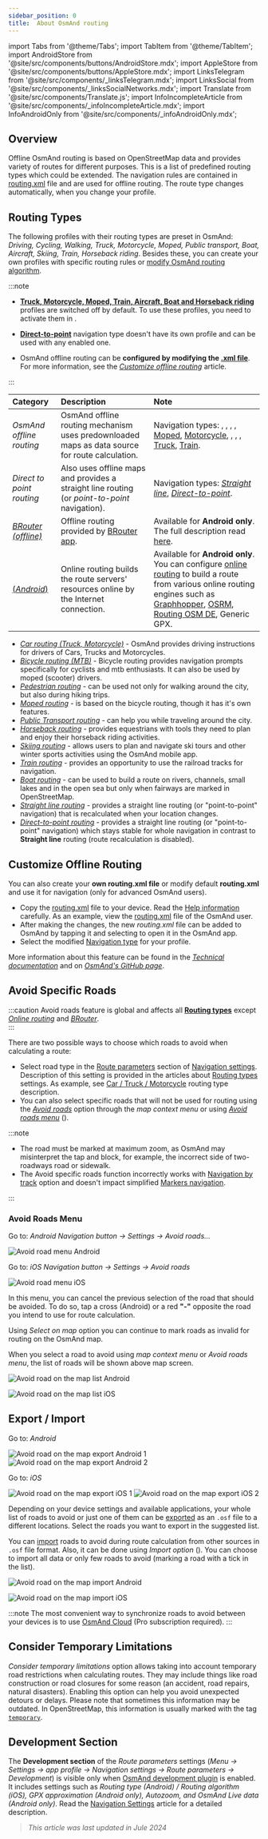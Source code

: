 ```yaml
---
sidebar_position: 0
title:  About OsmAnd routing
---
```


import Tabs from '@theme/Tabs';
import TabItem from '@theme/TabItem';
import AndroidStore from '@site/src/components/buttons/AndroidStore.mdx';
import AppleStore from '@site/src/components/buttons/AppleStore.mdx';
import LinksTelegram from '@site/src/components/_linksTelegram.mdx';
import LinksSocial from '@site/src/components/_linksSocialNetworks.mdx';
import Translate from '@site/src/components/Translate.js';
import InfoIncompleteArticle from '@site/src/components/_infoIncompleteArticle.mdx';
import InfoAndroidOnly from '@site/src/components/_infoAndroidOnly.mdx';


## Overview

Offline OsmAnd routing is based on OpenStreetMap data and provides variety of routes for different purposes. This is a list of predefined routing types which could be extended. The navigation rules are contained in [routing.xml](../../../technical/osmand-file-formats/osmand-routing-xml.md) file and are used for offline routing. The route type changes automatically, when you change your profile.  


## Routing Types

The following profiles with their routing types are preset in OsmAnd: *Driving, Cycling, Walking, Truck, Motorcycle, Moped, Public transport, Boat, Aircraft, Skiing, Train, Horseback riding*. Besides these, you can create your own profiles with specific routing rules or [modify OsmAnd routing algorithm](../routing/osmand-routing.md#customize-offline-routing).  

:::note

- [**Truck, Motorcycle, Moped, Train, Aircraft, Boat and Horseback riding**](./osmand-routing.md) profiles are switched off by default. To use these profiles, you need to activate them in *<Translate android="true" ids="shared_string_menu,shared_string_settings,application_profiles"/>*.  

- [**Direct-to-point**](./direct-to-point-routing.md) navigation type doesn't have its own profile and can be used with any enabled one.  

- OsmAnd offline routing can be **configured by modifying the [.xml file](https://github.com/osmandapp/OsmAnd-resources/blob/master/routing/routing.xml)**. For more information, see the [*Customize offline routing*](../routing/osmand-routing.md#customize-offline-routing) article.

:::

| Category | Description | Note |
|:------------|:---------------|:---------------|
| *OsmAnd offline routing*  |  OsmAnd offline routing mechanism uses predownloaded maps as data source for route calculation. |  Navigation types: [<Translate android="true" ids="app_mode_boat"/>](./boat-navigation.md), [<Translate android="true" ids="rendering_value_bicycle_name"/>](./bicycle-based-routing.md), [<Translate android="true" ids="rendering_value_car_name"/>](./car-based-routing.md),  [<Translate android="true" ids="horseback_riding"/>](./horse-routing.md), [Moped](./moped-routing.md), [Motorcycle](./car-based-routing.md#route-parameters---motorcycle), [<Translate android="true" ids="rendering_value_pedestrian_name"/>](./pedestrian-routing.md), [<Translate android="true" ids="app_mode_public_transport"/>](./public-transport-navigation.md), [<Translate android="true" ids="routing_profile_ski"/>](./ski-routing.md), [Truck](car-based-routing#route-parameters---truck), [Train](./train-routing.md).            |
| *Direct to point routing* |  Also uses offline maps and provides a straight line routing (or *point-to-point* navigation).  | Navigation types: *[Straight line](./straight-line-routing.md)*,  *[Direct-to-point](./direct-to-point-routing.md)*.  |
| [*BRouter* *(offline)*](./brouter.md)  |  Offline routing provided by [BRouter app](https://brouter.de/).  | Available for **Android only**. The full description read [here](./brouter.md).   |
| [*<Translate android="true" ids="shared_string_online"/>* (*Android*)](./online-routing.md) |  Online routing builds the route servers' resources online by the Internet connection. | Available for **Android only**. You can configure [online routing](./online-routing.md) to build a route from various online routing engines such as [Graphhopper](https://graphhopper.com/), [OSRM](http://project-osrm.org/), [Routing OSM DE](https://routing.openstreetmap.de/), Generic GPX.  |

- *[Car routing (Truck, Motorcycle)](./car-based-routing.md)* - OsmAnd provides driving instructions for  drivers of Cars, Trucks and Motorcycles.  
- *[Bicycle  routing (MTB)](./bicycle-based-routing.md)* - Bicycle routing provides navigation prompts specifically for cyclists and mtb enthusiasts. It can also be used by moped (scooter) drivers.  
- *[Pedestrian routing](./pedestrian-routing.md)* - can be used not only for walking around the city, but also during hiking trips.
- *[Moped routing](./moped-routing.md)* - is based on the bicycle routing, though it has it's own features.
- *[Public Transport routing](./public-transport-navigation.md)* - can help you while traveling around the city.
- *[Horseback routing](./horse-routing.md)* - provides equestrians with tools they need to plan and enjoy their horseback riding activities.  
- *[Skiing routing](./ski-routing.md)* - allows users to plan and navigate ski tours and other winter sports activities using the OsmAnd mobile app.  
- *[Train routing](./train-routing.md)* - provides an opportunity to use the railroad tracks for navigation.
- *[Boat routing](./boat-navigation.md)* - can be used to build a route on rivers, channels, small lakes and in the open sea but only when fairways are marked in OpenStreetMap.
- *[Straight line routing](./straight-line-routing.md)* - provides a straight line routing (or "point-to-point" navigation) that is recalculated when your location changes.  
- *[Direct-to-point routing](./direct-to-point-routing.md)* - provides a straight line routing (or "point-to-point" navigation) which stays stable for whole navigation in contrast to **Straight line** routing (route recalculation is disabled).


## Customize Offline Routing

You can also create your **own routing.xml file** or modify default **routing.xml** and use it for navigation (only for advanced OsmAnd users).

- Copy the [routing.xml](https://github.com/osmandapp/OsmAnd-resources/blob/master/routing/routing.xml) file to your device. Read the [Help information](https://github.com/osmandapp/OsmAnd-resources/blob/master/routing/routing.xml#L25) carefully. As an example, view the [routing.xml](https://groups.google.com/g/osmand/c/JvV7p_JJvEU) file of the OsmAnd user.
- After making the changes, the new *routing.xml* file can be added to OsmAnd by tapping it and selecting to open it in the OsmAnd app.
- Select the modified [Navigation type](../../navigation/guidance/navigation-settings.md#navigation-type) for your profile.

More information about this feature can be found in the [*Technical documentation*](../../../technical/osmand-file-formats/osmand-routing-xml.md) and on [*OsmAnd's GitHub page*](https://github.com/osmandapp/OsmAnd-resources/blob/master/routing/routing.xml).  


## Avoid Specific Roads

:::caution
Avoid roads feature is global and affects all **[Routing types](#routing-types)** except *[Online routing](../routing/online-routing.md)* and *[BRouter](../routing/brouter.md)*.  
:::

There are two possible ways to choose which roads to avoid when calculating a route:

- Select road type in the [Route parameters](../guidance/navigation-settings.md#route-parameters) section of [Navigation settings](../guidance/navigation-settings.md). Description of this setting is provided in the articles about [Routing types](#routing-types) settings. As example, see [Car / Truck / Motorcycle](../routing/car-based-routing.md#route-parameters---car) routing type description.
- You can also select specific roads that will not be used for routing using the *[Avoid roads](../../map/map-context-menu.md#avoid-road)* option through the *map context menu* or using *[Avoid roads menu](#avoid-roads-menu)* (*<Translate android="true" ids="shared_string_menu,shared_string_navigation,impassable_road"/>*).

:::note

- The road must be marked at maximum zoom, as OsmAnd may misinterpret the tap and block, for example, the incorrect side of two-roadways road or sidewalk.
- The Avoid specific roads function incorrectly works with [Navigation by track](../setup/gpx-navigation.md) option and doesn't impact simplified [Markers navigation](../setup/markers-navigation.md#how-to-use).

:::

### Avoid Roads Menu

<Tabs groupId="operating-systems">

<TabItem value="android" label="Android">  

Go to: *Android* *Navigation button → Settings → Avoid roads...*

![Avoid road menu Android](@site/static/img/navigation/routing/avoid_roads_menu_andr_2.png)

</TabItem>

<TabItem value="ios" label="iOS">

Go to: *iOS* *Navigation button → Settings → Avoid roads*

![Avoid road menu iOS](@site/static/img/navigation/routing/avoid_roads_menu_ios_2.png)

</TabItem>

</Tabs>

In this menu, you can cancel the previous selection of the road that should be avoided. To do so, tap a cross (Android) or a red **"-"** opposite the road you intend to use for route calculation.

Using *Select on map* option you can continue to mark roads as invalid for routing on the OsmAnd map.

When you select a road to avoid using *map context menu* or *Avoid roads menu*, the list of roads will be shown above map screen.  

<Tabs groupId="operating-systems">

<TabItem value="android" label="Android">  

![Avoid road on the map list Android](@site/static/img/navigation/routing/action_avoid_roads_list_android.png)

</TabItem>

<TabItem value="ios" label="iOS">

![Avoid road on the map list iOS](@site/static/img/navigation/routing/avoid_route_ios_2.png)

</TabItem>

</Tabs>


## Export / Import

<Tabs groupId="operating-systems">

<TabItem value="android" label="Android">  

Go to: *Android* *<Translate android="true" ids="shared_string_menu,shared_string_settings,shared_string_actions,shared_string_export"/>*  

![Avoid road on the map export Android 1](@site/static/img/navigation/routing/avoid_roads_export_andr_1.png) ![Avoid road on the map export Android 2](@site/static/img/navigation/routing/avoid_roads_export_andr_2.png)

</TabItem>

<TabItem value="ios" label="iOS">

Go to: *iOS* *<Translate ios="true" ids="shared_string_menu,shared_string_settings,shared_string_actions,shared_string_export"/>*  

![Avoid road on the map export iOS 1](@site/static/img/navigation/routing/avoid_roads_export_ios_1.png) ![Avoid road on the map export iOS 2](@site/static/img/navigation/routing/avoid_roads_export_ios_2.png)

</TabItem>

</Tabs>

Depending on your device settings and available applications, your whole list of roads to avoid or just one of them can be [exported](../../personal/import-export.md#export) as an `.osf` file to a different locations. Select the roads you want to export in the suggested list.

You can [import](../../personal/import-export.md#import) roads to avoid during route calculation from other sources in `.osf` file format.  Also, it can be done using *Import option* (*<Translate android="true" ids="shared_string_menu,shared_string_settings,shared_string_actions,shared_string_import"/>*). You can choose to import all data or only few roads to avoid (marking a road with a tick in the list).  

<Tabs groupId="operating-systems">

<TabItem value="android" label="Android">  

![Avoid road on the map import Android](@site/static/img/navigation/routing/avoid_roads_import_andr_1.png)

</TabItem>

<TabItem value="ios" label="iOS">

![Avoid road on the map import iOS](@site/static/img/navigation/routing/avoid_roads_import_ios_1.png)

</TabItem>

</Tabs>

:::note
The most convenient way to synchronize roads to avoid between your devices is to use [OsmAnd Cloud](../../personal/osmand-cloud.md) (Pro subscription required).
:::


## Consider Temporary Limitations

*<Translate android="true" ids="shared_string_menu,shared_string_settings,application_profiles,routing_settings_2,route_parameters"/>*

*Consider temporary limitations* option allows taking into account temporary road restrictions when calculating routes. They may include things like road construction or road closures for some reason (an accident, road repairs, natural disasters). Enabling this option can help you avoid unexpected detours or delays. Please note that sometimes this information may be outdated.
In OpenStreetMap, this information is usually marked with the tag [`temporary`](https://wiki.openstreetmap.org/wiki/Comparison_of_life_cycle_concepts#Opening_hours_time_range_and_Temporary_namespace_and_Conditional_restrictions).  


## Development Section

The **Development section** of the *Route parameters* settings (*Menu → Settings → app profile → Navigation settings → Route parameters → Development*) is visible only when [OsmAnd development plugin](../../plugins/development.md) is enabled. It includes settings such as *Routing type (Android) / Routing algorithm (iOS), GPX approximation (Android only), Autozoom, and OsmAnd Live data (Android only)*. Read the [Navigation Settings](../../navigation/guidance/navigation-settings.md#development-settings) article for a detailed description.


> *This article was last updated in Jule 2024*
